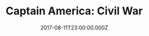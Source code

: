 ---
title: "Captain America: Civil War"
year: 2016
date: 2017-08-11T23:00:00.000Z
permalink: /almanac/movies/2017-08-12-civil-war/index.html
rating: 3
tmdbid: 271110
---